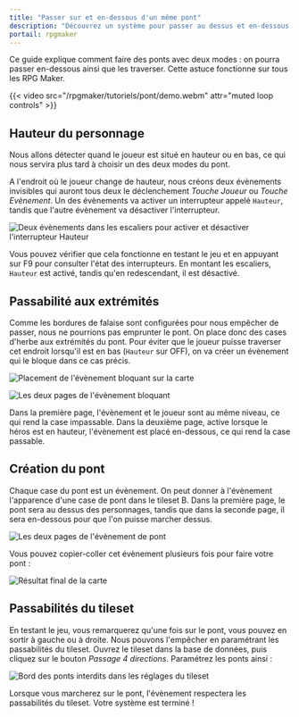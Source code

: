 ```yaml
---
title: "Passer sur et en-dessous d'un même pont"
description: "Découvrez un système pour passer au dessus et en-dessous d'un même pont avec des évènements simples et pour toutes les versions de RPG Maker."
portail: rpgmaker
---
```


Ce guide explique comment faire des ponts avec deux modes : on pourra passer en-dessous ainsi que les traverser. Cette astuce fonctionne sur tous les RPG Maker.

{{< video src="/rpgmaker/tutoriels/pont/demo.webm" attr="muted loop controls" >}}

## Hauteur du personnage

Nous allons détecter quand le joueur est situé en hauteur ou en bas, ce qui nous servira plus tard à choisir un des deux modes du pont.

A l'endroit où le joueur change de hauteur, nous créons deux évènements invisibles qui auront tous deux le déclenchement *Touche Joueur* ou *Touche Evènement*. Un des évènements va activer un interrupteur appelé `Hauteur`, tandis que l'autre évènement va désactiver l'interrupteur.

![Deux évènements dans les escaliers pour activer et désactiver l'interrupteur Hauteur](/rpgmaker/tutoriels/pont/hauteur.png)

Vous pouvez vérifier que cela fonctionne en testant le jeu et en appuyant sur F9 pour consulter l'état des interrupteurs. En montant les escaliers, `Hauteur` est activé, tandis qu'en redescendant, il est désactivé.

## Passabilité aux extrémités

Comme les bordures de falaise sont configurées pour nous empêcher de passer, nous ne pourrions pas emprunter le pont. On place donc des cases d'herbe aux extrémités du pont. Pour éviter que le joueur puisse traverser cet endroit lorsqu'il est en bas (`Hauteur` sur OFF), on va créer un évènement qui le bloque dans ce cas précis.

![Placement de l'évènement bloquant sur la carte](/rpgmaker/tutoriels/pont/blockemplacement.png)

![Les deux pages de l'évènement bloquant](/rpgmaker/tutoriels/pont/block.png)

Dans la première page, l'évènement et le joueur sont au même niveau, ce qui rend la case impassable. Dans la deuxième page, active lorsque le héros est en hauteur, l'évènement est placé en-dessous, ce qui rend la case passable.

## Création du pont

Chaque case du pont est un évènement. On peut donner à l'évènement l'apparence d'une case de pont dans le tileset B. Dans la première page, le pont sera au dessus des personnages, tandis que dans la seconde page, il sera en-dessous pour que l'on puisse marcher dessus.

![Les deux pages de l'évènement de pont](/rpgmaker/tutoriels/pont/pont.png)

Vous pouvez copier-coller cet évènement plusieurs fois pour faire votre pont :

![Résultat final de la carte](/rpgmaker/tutoriels/pont/resultat.png)

## Passabilités du tileset

En testant le jeu, vous remarquerez qu'une fois sur le pont, vous pouvez en sortir à gauche ou à droite. Nous pouvons l'empêcher en paramétrant les passabilités du tileset. Ouvrez le tileset dans la base de données, puis cliquez sur le bouton *Passage 4 directions*. Paramétrez les ponts ainsi :

![Bord des ponts interdits dans les réglages du tileset](/rpgmaker/tutoriels/pont/passabilite.png)

Lorsque vous marcherez sur le pont, l'évènement respectera les passabilités du tileset. Votre système est terminé !
